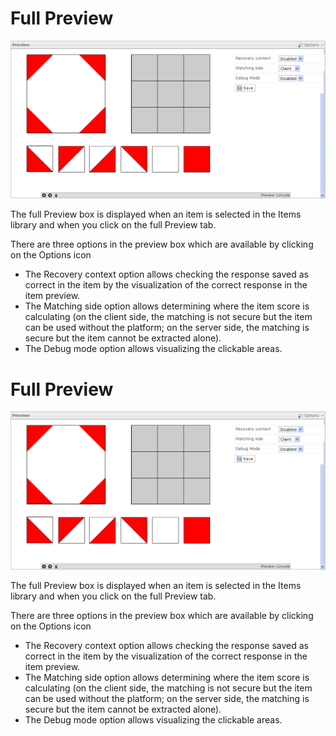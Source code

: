 <!--
author:
    - 'Jérôme Bogaerts'
created_at: '2012-03-19 19:54:10'
updated_at: '2013-03-13 13:35:28'
tags:
    - Items
-->

Full Preview
============

![](../resources/preview-item.png)

The full Preview box is displayed when an item is selected in the Items library and when you click on the full Preview tab.

There are three options in the preview box which are available by clicking on the Options icon

-   The Recovery context option allows checking the response saved as correct in the item by the visualization of the correct response in the item preview.
-   The Matching side option allows determining where the item score is calculating (on the client side, the matching is not secure but the item can be used without the platform; on the server side, the matching is secure but the item cannot be extracted alone).
-   The Debug mode option allows visualizing the clickable areas.

Full Preview
============

![](../resources/preview-item.png)

The full Preview box is displayed when an item is selected in the Items library and when you click on the full Preview tab.

There are three options in the preview box which are available by clicking on the Options icon

-   The Recovery context option allows checking the response saved as correct in the item by the visualization of the correct response in the item preview.
-   The Matching side option allows determining where the item score is calculating (on the client side, the matching is not secure but the item can be used without the platform; on the server side, the matching is secure but the item cannot be extracted alone).
-   The Debug mode option allows visualizing the clickable areas.


